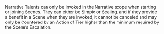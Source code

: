 Narrative Talents can only be invoked in the Narrative scope when starting or joining Scenes. They can either be Simple or Scaling, and if they provide a benefit in a Scene when they are invoked, it cannot be canceled and may only be Countered by an Action of Tier higher than the minimum required by the Scene’s Escalation.